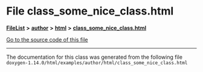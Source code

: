 

# File class\_some\_nice\_class.html



[**FileList**](files.md) **>** [**author**](dir_8881d0749f46f5230eaf1f24e35837cd.md) **>** [**html**](dir_5cd6a6a3608e8a1c88bef2d7f346b6f5.md) **>** [**class\_some\_nice\_class.html**](class__some__nice__class_8html.md)

[Go to the source code of this file](class__some__nice__class_8html_source.md)





































































------------------------------
The documentation for this class was generated from the following file `doxygen-1.14.0/html/examples/author/html/class_some_nice_class.html`

